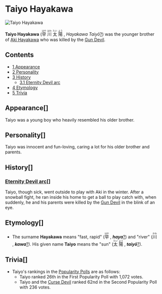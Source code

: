 # Taiyo Hayakawa

![Taiyo Hayakawa](https://static.wikia.nocookie.net/chainsaw-man/images/1/12/Taiyo_anime.png)

**Taiyo Hayakawa** (<ruby lang="ja"><rb>早</rb><rp> (</rp><rt>はや</rt><rp>) </rp></ruby> <ruby lang="ja"><rb>川</rb><rp> (</rp><rt>はわ</rt><rp>) </rp></ruby> <ruby lang="ja"><rb>太</rb><rp> (</rp><rt>たい</rt><rp>) </rp></ruby> <ruby lang="ja"><rb>陽</rb><rp> (</rp><rt>よう</rt><rp>) </rp></ruby> , _Hayakawa Taiyō_[?](http://en.wikipedia.org/wiki/Help:Installing_Japanese_character_sets "wikipedia:Help:Installing Japanese character sets")) was the younger brother of [Aki Hayakawa](/wiki/Aki_Hayakawa "Aki Hayakawa") who was killed by the [Gun Devil](/wiki/Gun_Devil "Gun Devil").

## Contents

-   [1 Appearance](#Appearance)
-   [2 Personality](#Personality)
-   [3 History](#History)
    -   [3.1 Eternity Devil arc](#Eternity_Devil_arc)
-   [4 Etymology](#Etymology)
-   [5 Trivia](#Trivia)

## Appearance\[[](https://auth.fandom.com/signin?redirect=https%3A%2F%2Fchainsaw-man.fandom.com%2Fwiki%2FTaiyo_Hayakawa%3Fveaction%3Dedit%26section%3D1&uselang=en "Sign in to edit")\]

Taiyo was a young boy who heavily resembled his older brother.

## Personality\[[](https://auth.fandom.com/signin?redirect=https%3A%2F%2Fchainsaw-man.fandom.com%2Fwiki%2FTaiyo_Hayakawa%3Fveaction%3Dedit%26section%3D2&uselang=en "Sign in to edit")\]

Taiyo was innocent and fun-loving, caring a lot for his older brother and parents.

## History\[[](https://auth.fandom.com/signin?redirect=https%3A%2F%2Fchainsaw-man.fandom.com%2Fwiki%2FTaiyo_Hayakawa%3Fveaction%3Dedit%26section%3D3&uselang=en "Sign in to edit")\]

### [Eternity Devil arc](/wiki/Eternity_Devil_arc "Eternity Devil arc")\[[](https://auth.fandom.com/signin?redirect=https%3A%2F%2Fchainsaw-man.fandom.com%2Fwiki%2FTaiyo_Hayakawa%3Fveaction%3Dedit%26section%3D4&uselang=en "Sign in to edit")\]

Taiyo, though sick, went outside to play with Aki in the winter. After a snowball fight, he ran inside his home to get a ball to play catch with, when suddenly, he and his parents were killed by the [Gun Devil](/wiki/Gun_Devil "Gun Devil") in the blink of an eye.

## Etymology\[[](https://auth.fandom.com/signin?redirect=https%3A%2F%2Fchainsaw-man.fandom.com%2Fwiki%2FTaiyo_Hayakawa%3Fveaction%3Dedit%26section%3D5&uselang=en "Sign in to edit")\]

-   The surname **Hayakawa** means "fast, rapid" (<ruby lang="ja"><rb>早</rb><rp> (</rp><rt>はや</rt><rp>) </rp></ruby> , _**haya**_[?](http://en.wikipedia.org/wiki/Help:Installing_Japanese_character_sets "wikipedia:Help:Installing Japanese character sets")) and "river" (<ruby lang="ja"><rb>川</rb><rp> (</rp><rt>かわ</rt><rp>) </rp></ruby> , _**kawa**_[?](http://en.wikipedia.org/wiki/Help:Installing_Japanese_character_sets "wikipedia:Help:Installing Japanese character sets")). His given name **Taiyo** means the "sun" (<ruby lang="ja"><rb>太</rb><rp> (</rp><rt>たい</rt><rp>) </rp></ruby> <ruby lang="ja"><rb>陽</rb><rp> (</rp><rt>よう</rt><rp>) </rp></ruby> , _**taiyō**_[?](http://en.wikipedia.org/wiki/Help:Installing_Japanese_character_sets "wikipedia:Help:Installing Japanese character sets")).

## Trivia\[[](https://auth.fandom.com/signin?redirect=https%3A%2F%2Fchainsaw-man.fandom.com%2Fwiki%2FTaiyo_Hayakawa%3Fveaction%3Dedit%26section%3D6&uselang=en "Sign in to edit")\]

-   Taiyo's rankings in the [Popularity Polls](/wiki/Popularity_Polls "Popularity Polls") are as follows:
    -   Taiyo ranked 26th in the First Popularity Poll with 1,072 votes.
    -   Taiyo and the [Curse Devil](/wiki/Curse_Devil "Curse Devil") ranked 62nd in the Second Popularity Poll with 236 votes.